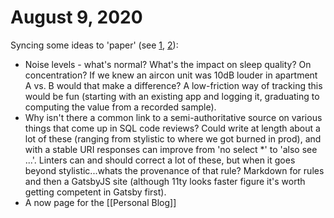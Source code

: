 # August 9, 2020

Syncing some ideas to 'paper' (see [1], [2]):

- Noise levels - what's normal?  What's the impact on sleep quality? On concentration? If we knew an aircon unit was 10dB louder in apartment A vs. B would that make a difference?  A low-friction way of tracking this would be fun (starting with an existing app and logging it, graduating to computing the value from a recorded sample).
- Why isn't there a common link to a semi-authoritative source on various things that come up in SQL code reviews?  Could write at length about a lot of these (ranging from stylistic to where we got burned in prod), and with a stable URI responses can improve from 'no select *' to 'also see ...'.  Linters can and should correct a lot of these, but when it goes beyond stylistic...whats the provenance of that rule?  Markdown for rules and then a GatsbyJS site (although 11ty looks faster figure it's worth getting competent in Gatsby first).
- A now page for the [[Personal Blog]]

[1]: https://robertgreiner.com/sync-to-paper/
[2]: https://www.hanselman.com/blog/TotallyStressedOutSyncToPaper.aspx